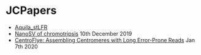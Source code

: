 # JCPapers

 - [Aquila_stLFR](Aquila.md)
 - [NanoSV of chromotripsis](Mapping-structural-variants-10Dec2019.md) 10th December 2019
 - [CentroFlye: Assembling Centromeres with Long Error-Prone Reads](centrFlye.md) Jan 7th 2020
